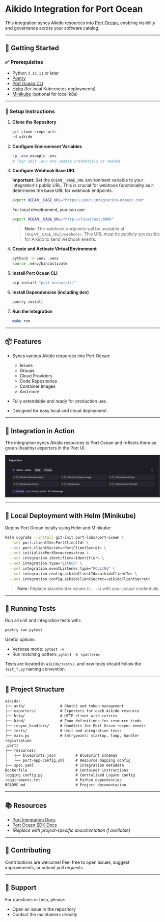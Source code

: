 # Aikido Integration for Port Ocean

This integration syncs Aikido resources into [Port Ocean](https://www.getport.io/), enabling visibility and governance across your software catalog.

---

## 🚀 Getting Started

### ✅ Prerequisites

* Python `3.12.11` or later
* [Poetry](https://python-poetry.org/)
* [Port Ocean CLI](https://pypi.org/project/port-ocean/)
* [Helm](https://helm.sh/) (for local Kubernetes deployments)
* [Minikube](https://minikube.sigs.k8s.io/) (optional for local k8s)

---

### 🔧 Setup Instructions

1. **Clone the Repository**

   ```sh
   git clone <repo-url>
   cd aikido
   ```

2. **Configure Environment Variables**

   ```sh
   cp .env.example .env
   # Then edit .env and update credentials as needed
   ```

3. **Configure Webhook Base URL**

   **Important**: Set the `OCEAN__BASE_URL` environment variable to your integration's public URL. This is crucial for webhook functionality as it determines the base URL for webhook endpoints.

   ```sh
   export OCEAN__BASE_URL="https://your-integration-domain.com"
   ```

   For local development, you can use:
   ```sh
   export OCEAN__BASE_URL="http://localhost:8000"
   ```

   > **Note**: The webhook endpoints will be available at `{OCEAN__BASE_URL}/webhook/`. This URL must be publicly accessible for Aikido to send webhook events.

4. **Create and Activate Virtual Environment**

   ```sh
   python3 -m venv .venv
   source .venv/bin/activate
   ```

5. **Install Port Ocean CLI**

   ```sh
   pip install "port-ocean[cli]"
   ```

6. **Install Dependencies (including dev)**

   ```sh
   poetry install
   ```

7. **Run the Integration**

   ```sh
   make run
   ```

---

## 📦 Features

* Syncs various Aikido resources into Port Ocean:

  * Issues
  * Groups
  * Cloud Providers
  * Code Repositories
  * Container Images
  * And more
* Fully extendable and ready for production use.
* Designed for easy local and cloud deployment.

---

## 💪 Integration in Action

The integration syncs Aikido resources to Port Ocean and reflects them as green (healthy) exporters in the Port UI.

![Aikido Exporters Synced](aikido/docs/port-exporters-synced.png)

---

## 🧪 Local Deployment with Helm (Minikube)

Deploy Port Ocean locally using Helm and Minikube:

```sh
helm upgrade --install git-init port-labs/port-ocean \
  --set port.clientId=<PortClientId> \
  --set port.clientSecret=<PortClientSecret> \
  --set initializePortResources=true \
  --set integration.identifier=<Identifier> \
  --set integration.type="github" \
  --set integration.eventListener.type="POLLING" \
  --set integration.config.aikidoClientId=<aikidoClientId> \
  --set integration.config.aikidoClientSecret=<aikidoClientSecret>
```

> **Note:** Replace placeholder values (`<...>`) with your actual credentials.

---

## 🧰 Running Tests

Run all unit and integration tests with:

```sh
poetry run pytest
```

Useful options:

* Verbose mode: `pytest -v`
* Run matching pattern: `pytest -k <pattern>`

Tests are located in `aikido/tests/`, and new tests should follow the `test_*.py` naming convention.

---

## 📁 Project Structure

```
aikido/
├── auth/                # OAuth2 and token management
├── exporters/           # Exporters for each Aikido resource
├── http/                # HTTP client with retries
├── kind/                # Enum definitions for resource kinds
├── resync_handlers/     # Handlers for Port Ocean resync events
├── tests/               # Unit and integration tests
├── main.py              # Entrypoint: startup, loop, handler registration
.port/
├── resources/
│   ├── blueprints.json         # Blueprint schemas
│   └── port-app-config.yml     # Resource mapping config
├── spec.yaml                   # Integration metadata
Dockerfile                      # Container instructions
logging_config.py               # Centralized Loguru config
requirements.txt                # Python dependencies
README.md                       # Project documentation
```

---

## 📚 Resources

* [Port Integration Docs](https://docs.port.io/build-your-software-catalog/sync-data-to-catalog/)
* [Port Ocean SDK Docs](https://ocean.getport.io/develop-an-integration/)
* *(Replace with project-specific documentation if available)*

---

## 🤝 Contributing

Contributions are welcome!
Feel free to open issues, suggest improvements, or submit pull requests.

---

## 📧 Support

For questions or help, please:

* Open an issue in the repository
* Contact the maintainers directly
